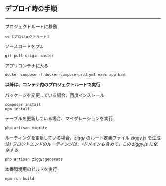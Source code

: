 ## デプロイ時の手順

---

プロジェクトルートに移動

    cd [プロジェクトルート]

ソースコードをプル

    git pull origin master

アプリコンテナに入る

    docker compose -f docker-compose-prod.yml exec app bash

**以降は、コンテナ内のプロジェクトルートで実行**

パッケージを変更している場合、再度インストール

    composer install
    npm install

テーブルを更新している場合、マイグレーションを実行

    php artisan migrate

ルーティングを更新している場合、ziggy のルート定義ファイル ziggy.js を生成  
_注) フロントエンドのルーティングは、「ドメインも含めて」この ziggy.js に依存する_

    php artisan ziggy:generate

本番環境用のビルドを実行

    npm run build
